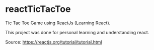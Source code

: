 # reactTicTacToe
Tic Tac Toe Game using ReactJs (Learning React). 

This project was done for personal learning and understanding react.

Source: https://reactjs.org/tutorial/tutorial.html
